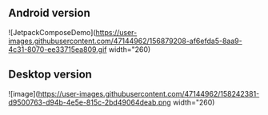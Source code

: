 ## Android version
![JetpackComposeDemo](https://user-images.githubusercontent.com/47144962/156879208-af6efda5-8aa9-4c31-8070-ee33715ea809.gif width="260)


## Desktop version

![image](https://user-images.githubusercontent.com/47144962/158242381-d9500763-d94b-4e5e-815c-2bd49064deab.png width="260)
